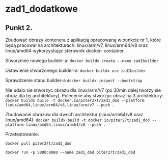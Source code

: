 # zad1_dodatkowe

## Punkt 2.
Zbudować  obrazy  kontenera  z  aplikacją  opracowaną  w  punkcie  nr  1,  które  będą  pracował  na 
architekturach: linux/arm/v7, linux/arm64/v8 oraz linux/amd64 wykorzystując sterownik docker-
container.

Stworzenie nowego builder-a:  ```docker buildx create --name zad1builder```

Ustawienie stworzonego builder-a: ```docker buildx use zad1builder```

Sprawdzenie stanu builder-a ```docker buildx inspect --bootstrap```

Nie udalo sie stworzyc obrazu dla linux/arm/v7 (po 30min dalej tworzy sie obraz dla tej architektury). Polecenie aby stworzyc obraz na 3 architektury: 
```docker buildx build -t docker.io/piter27t/zad1_dod --platform linux/amd64,linux/arm64/v8,linux/arm/v7 --push .```

Zbudowanie obrazow dla dwoch architektur (linux/arm64/v8 oraz linux/amd64):
```docker buildx build -t docker.io/piter27t/zad1_dod --platform linux/amd64,linux/arm64/v8 --push .```

Przetestowanie: 

```docker pull piter27t/zad1_dod```

```docker run -p 5000:8080 --name zad1_dod piter27t/zad1_dod```



